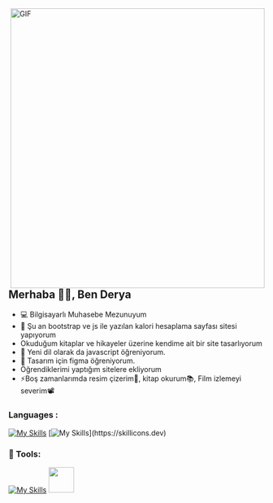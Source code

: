 <img align="right" alt="GIF" src="https://https://https://i.pinimg.com/564x/a5/1d/29/a51d291482e37956caf7fd8b656932d8.jpg" width="500" height="550" />

## Merhaba 👋🏻, Ben Derya
- 💻 Bilgisayarlı Muhasebe Mezunuyum
- 🔭 Şu an bootstrap ve js ile yazılan  kalori hesaplama  sayfası sitesi yapıyorum
- Okuduğum kitaplar ve hikayeler üzerine kendime ait bir site tasarlıyorum
- 🌱 Yeni dil olarak da javascript öğreniyorum.
- 🌱 Tasarım için figma  öğreniyorum.
- Öğrendiklerimi yaptığım sitelere ekliyorum
- ⚡Boş zamanlarımda resim çizerim🎨, kitap okurum📚, Film izlemeyi severim📽️


###  Languages :
[![My Skills](https://skillicons.dev/icons?i=html,css)](https://skillicons.dev)
[![My Skills](https://skillicons.dev/icons?i=bootstrap,)](https://skillicons.dev)

### 🔧 Tools:
[![My Skills](https://skillicons.dev/icons?i=ps,vscode,github)](https://skillicons.dev)
<img src="https://static-00.iconduck.com/assets.00/sublime-text-icon-2048x2048-euqbr67p.png" width="50" height="50" />
